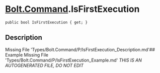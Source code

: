 # [Bolt.Command](Types/Bolt.Command.md).IsFirstExecution
`public bool IsFirstExecution { get; }`
## Description
Missing File 'Types/Bolt.Command/P/IsFirstExecution_Description.md'## Example
Missing File 'Types/Bolt.Command/P/IsFirstExecution_Example.md'
*THIS IS AN AUTOGENERATED FILE, DO NOT EDIT*
